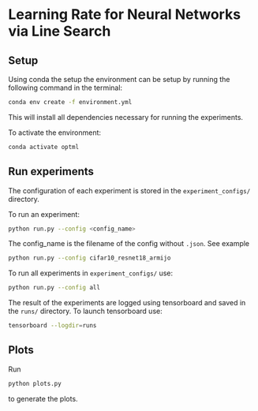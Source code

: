 #  Learning Rate for Neural Networks via Line Search

## Setup
Using conda the setup the environment can be setup by running the following command in the terminal: 

```bash
conda env create -f environment.yml
``` 
This will install all dependencies necessary for running the experiments.

To activate the environment:

```bash
conda activate optml
```

## Run experiments

The configuration of each experiment is stored in the `experiment_configs/` directory.  

To run an experiment:

```bash
python run.py --config <config_name>
```

The config_name is the filename of the config without `.json`. See example

```bash
python run.py --config cifar10_resnet18_armijo 
```

To run all experiments in `experiment_configs/` use:

```bash
python run.py --config all 
```

The result of the experiments are logged using tensorboard and saved in the `runs/` directory. To launch tensorboard use:

```bash
tensorboard --logdir=runs 
```

## Plots

Run 
```bash
python plots.py
```
to generate the plots.